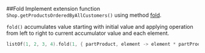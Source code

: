 ##Fold
Implement extension function `Shop.getProductsOrderedByAllCustomers()` using method
[fold](http://kotlinlang.org/api/latest/jvm/stdlib/kotlin/fold.html).

`fold()` accumulates value starting with initial value and applying operation from left
to right to current accumulator value and each element.

```kotlin
listOf(1, 2, 3, 4).fold(1, { partProduct, element -> element * partProduct }) == 24
```